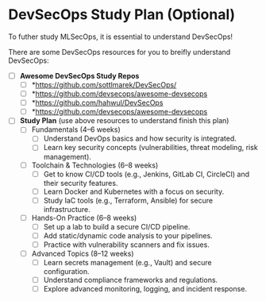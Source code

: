 # DevSecOps Study Plan (Optional)

To futher study MLSecOps, it is essential to understand DevSecOps!

There are some DevSecOps resources for you to breifly understand DevSecOps:

- [ ] **Awesome DevSecOps Study Repos** 
  - [ ] *https://github.com/sottlmarek/DevSecOps/
  - [ ] *https://github.com/devsecops/awesome-devsecops
  - [ ] *https://github.com/hahwul/DevSecOps
  - [ ] *https://github.com/devsecops/awesome-devsecops
- [ ] **Study Plan** (use above resources to understand finish this plan) 
  - [ ] Fundamentals (4–6 weeks)
    - [ ] Understand DevOps basics and how security is integrated.
    - [ ] Learn key security concepts (vulnerabilities, threat modeling, risk management). 
  - [ ] Toolchain & Technologies (6–8 weeks)
    - [ ] Get to know CI/CD tools (e.g., Jenkins, GitLab CI, CircleCI) and their security features.
    - [ ] Learn Docker and Kubernetes with a focus on security.
    - [ ] Study IaC tools (e.g., Terraform, Ansible) for secure infrastructure.
  - [ ] Hands-On Practice (6–8 weeks)
    - [ ] Set up a lab to build a secure CI/CD pipeline.
    - [ ] Add static/dynamic code analysis to your pipelines.
    - [ ] Practice with vulnerability scanners and fix issues.
  - [ ] Advanced Topics (8–12 weeks)
    - [ ] Learn secrets management (e.g., Vault) and secure configuration.
    - [ ] Understand compliance frameworks and regulations.
    - [ ] Explore advanced monitoring, logging, and incident response.
